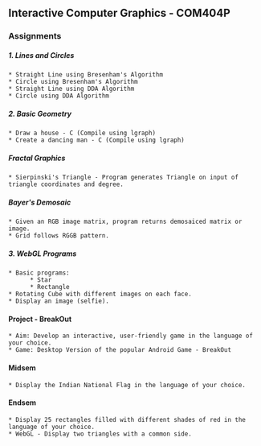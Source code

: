 ## Interactive Computer Graphics - COM404P

### Assignments

##### 1. Lines and Circles

    * Straight Line using Bresenham's Algorithm
    * Circle using Bresenham's Algorithm
    * Straight Line using DDA Algorithm
    * Circle using DDA Algorithm
##### 2. Basic Geometry
    * Draw a house - C (Compile using lgraph)
    * Create a dancing man - C (Compile using lgraph)
  
##### Fractal Graphics
    * Sierpinski's Triangle - Program generates Triangle on input of triangle coordinates and degree.
##### Bayer's Demosaic 
    * Given an RGB image matrix, program returns demosaiced matrix or image.
    * Grid follows RGGB pattern.

##### 3. WebGL Programs
    * Basic programs:
          * Star
          * Rectangle
    * Rotating Cube with different images on each face.
    * Display an image (selfie).

#### Project - BreakOut

    * Aim: Develop an interactive, user-friendly game in the language of your choice.
    * Game: Desktop Version of the popular Android Game - BreakOut

#### Midsem
    * Display the Indian National Flag in the language of your choice.

#### Endsem
    * Display 25 rectangles filled with different shades of red in the language of your choice.
    * WebGL - Display two triangles with a common side.
